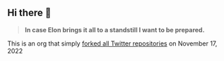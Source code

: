 ## Hi there 👋

> **In case Elon brings it all to a standstill I want to be prepared.**

This is an org that simply [forked all Twitter repositories](https://github.com/twitter-backup/twitter-backup/blob/main/twitter-backup.sh) on November 17, 2022

<!--

🙋‍♀️ A short introduction - what is your organization all about?
🌈 Contribution guidelines - how can the community get involved?
👩‍💻 Useful resources - where can the community find your docs? Is there anything else the community should know?
🍿 Fun facts - what does your team eat for breakfast?
🧙 Remember, you can do mighty things with the power of [Markdown](https://docs.github.com/github/writing-on-github/getting-started-with-writing-and-formatting-on-github/basic-writing-and-formatting-syntax)
-->
